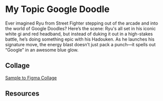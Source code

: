 # My Topic Google Doodle

Ever imagined Ryu from Street Fighter stepping out of the arcade and into the world of Google Doodles? Here’s the scene: Ryu's all set in his iconic white gi and red headband, but instead of duking it out in a high-stakes battle, he’s doing something epic with his Hadouken. As he launches his signature move, the energy blast doesn’t just pack a punch—it spells out “Google” in an awesome blue glow.

## Collage

[Sample to Figma Collage](https://www.figma.com/file/CZ48FxFRaRzHfbCkrYBjj2/%E2%AD%90-Art-Direction-Template?type=design&node-id=0%3A1&mode=design&t=lLH9wPn56Egzb5AU-1)

## Resources
